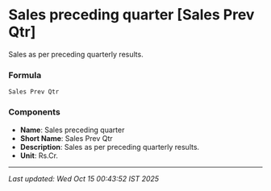# Sales preceding quarter [Sales Prev Qtr]
Sales as per preceding quarterly results.

### Formula
```text
Sales Prev Qtr
```


### Components
- **Name**: Sales preceding quarter
- **Short Name**: Sales Prev Qtr
- **Description**: Sales as per preceding quarterly results.
- **Unit**: Rs.Cr.

---
*Last updated: Wed Oct 15 00:43:52 IST 2025*
